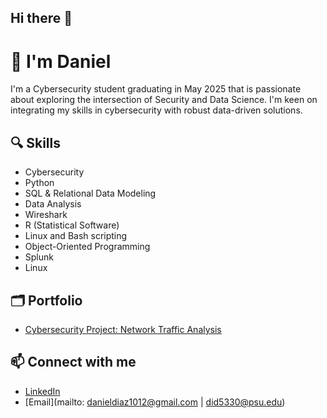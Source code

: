 ## Hi there 👋

# 👋 I'm Daniel

I'm a Cybersecurity student graduating in May 2025 that is passionate about exploring the intersection of Security and Data Science. I'm keen on integrating my skills in cybersecurity with robust data-driven solutions.

## 🔍 Skills
- Cybersecurity
- Python
- SQL & Relational Data Modeling
- Data Analysis
- Wireshark
- R (Statistical Software)
- Linux and Bash scripting
- Object-Oriented Programming
- Splunk
- Linux

## 🗂️ Portfolio
<!-- [Data Analysis Project: Python Data Exploration](https://github.com/your-username/python-data-analysis) -->
- [Cybersecurity Project: Network Traffic Analysis](https://github.com/danieldiaz1-portfolio/network-traffic-analysis)

## 📫 Connect with me
- [LinkedIn](https://www.linkedin.com/in/danieldiazfv)
- [Email](mailto: danieldiaz1012@gmail.com | did5330@psu.edu)
<!--
**dannydiaz1/dannydiaz1** is a ✨ _special_ ✨ repository because its `README.md` (this file) appears on your GitHub profile.
# 👋 I'm Daniel

I'm a Cybersecurity student graduating in May 2025 that is passionate about exploring the intersection of Security and Data Science. I'm keen on integrating my skills in cybersecurity with robust data-driven solutions.

## 🔍 Skills
- Python
- SQL & Relational Data Modeling
- Data Analysis
- Wireshark
- R (Statistical Software)
- Linux and Bash scripting
- Object-Oriented Programming
- Splunk
- Linux

## 🗂️ Portfolio
- [Data Analysis Project: Python Data Exploration](https://github.com/your-username/python-data-analysis)
- [Cybersecurity Project: Network Traffic Analysis](https://github.com/your-username/network-traffic-analysis)

## 📫 Connect with me
- [LinkedIn](https://www.linkedin.com/in/danieldiazfv)
- [Email](mailto:danieldiaz1012@gmail.com | did5330@psu.edu)

Here are some ideas to get you started:

- 🔭 I’m currently working on ...
- 🌱 I’m currently learning ...
- 👯 I’m looking to collaborate on ...
- 🤔 I’m looking for help with ...
- 💬 Ask me about ...
- 📫 How to reach me: ...
- 😄 Pronouns: ...
- ⚡ Fun fact: ...
-->
